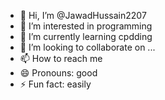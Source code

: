 - 👋 Hi, I’m @JawadHussain2207
- 👀 I’m interested in programming
- 🌱 I’m currently learning cpdding
- 💞️ I’m looking to collaborate on ...
- 📫 How to reach me 
- 😄 Pronouns: good
- ⚡ Fun fact: easily

<!---
JawadHussain2207/JawadHussain2207 is a ✨ special ✨ repository because its `README.md` (this file) appears on your GitHub profile.
You can click the Preview link to take a look at your changes.
--->
